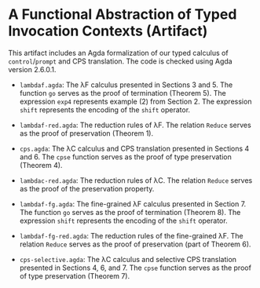 # A Functional Abstraction of Typed Invocation Contexts (Artifact)

This artifact includes an Agda formalization of our typed calculus of
`control`/`prompt` and CPS translation.
The code is checked using Agda version 2.6.0.1.

- `lambdaf.agda`: The λF calculus presented in Sections 3 and 5.
The function `go` serves as the proof of termination (Theorem 5).
The expression `exp4` represents example (2) from Section 2.
The expression `shift` represents the encoding of the `shift` operator.

- `lambdaf-red.agda`: The reduction rules of λF.
The relation `Reduce` serves as the proof of preservation (Theorem 1).

- `cps.agda`: The λC calculus and CPS translation presented in Sections 
4 and 6.
The `cpse` function serves as the proof of type preservation (Theorem 4).

- `lambdac-red.agda`: The reduction rules of λC.
The relation `Reduce` serves as the proof of the preservation property.

- `lambdaf-fg.agda`: The fine-grained λF calculus presented in Section 7.
The function `go` serves as the proof of termination (Theorem 8).
The expression `shift` represents the encoding of the `shift` operator.

- `lambdaf-fg-red.agda`: The reduction rules of the fine-grained λF.
The relation `Reduce` serves as the proof of preservation (part of 
Theorem 6).

- `cps-selective.agda`: The λC calculus and selective CPS translation 
presented in Sections 4, 6, and 7.
The `cpse` function serves as the proof of type preservation (Theorem 7).
